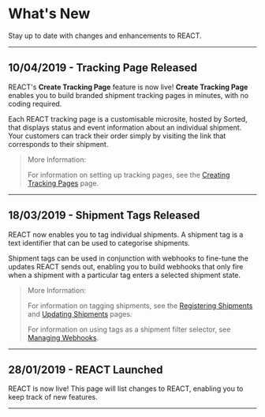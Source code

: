 # What's New

Stay up to date with changes and enhancements to REACT.

---

## 10/04/2019 - Tracking Page Released

REACT's **Create Tracking Page** feature is now live! **Create Tracking Page** enables you to build branded shipment tracking pages in minutes, with no coding required.

Each REACT tracking page is a customisable microsite, hosted by Sorted, that displays status and event information about an individual shipment. Your customers can track their order simply by visiting the link that corresponds to their shipment.

> <span class="note-header">More Information:</span>
> 
> For information on setting up tracking pages, see the [Creating Tracking Pages](/react/help/tracking-pages.html) page.

---

## 18/03/2019 - Shipment Tags Released

REACT now enables you to tag individual shipments. A shipment tag is a text identifier that can be used to categorise shipments.

Shipment tags can be used in conjunction with webhooks to fine-tune the updates REACT sends out, enabling you to build webhooks that only fire when a shipment with a particular tag enters a selected shipment state.

> <span class="note-header">More Information:</span>
> 
> For information on tagging shipments, see the [Registering Shipments](/react/help/registering-shipments.html) and [Updating Shipments](/react/help/updating-shipments.html) pages.
> 
> For information on using tags as a shipment filter selector, see [Managing Webhooks](/react/help/managing-webhooks.html).

---

## 28/01/2019 - REACT Launched

REACT is now live! This page will list changes to REACT, enabling you to keep track of new features.

---


